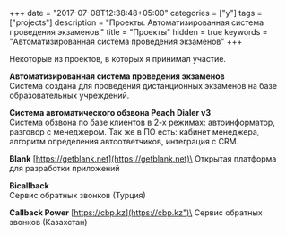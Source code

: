 +++
date = "2017-07-08T12:38:48+05:00"
categories = ["y"]
tags = ["projects"]
description = "Проекты. Автоматизированная система проведения экзаменов."
title = "Проекты"
hidden = true
keywords = "Автоматизированная система проведения экзаменов"
+++

Некоторые из проектов, в которых я принимал участие.

**Автоматизированная система проведения экзаменов**\
Система создана для проведения дистанционных экзаменов на базе образовательных учреждений.

**Система автоматического обзвона Peach Dialer v3**\
Система обзвона по базе клиентов в 2-х режимах: автоинформатор, разговор с менеджером.
Так же в ПО есть: кабинет менеджера, алгоритм определения автоответчиков, интеграция с CRM.

**Blank** [https://getblank.net](https://getblank.net)\
Открытая платформа для разработки приложений

**Bicallback** \
Сервис обратных звонков (Турция)

**Callback Power** [https://cbp.kz](https://cbp.kz")\
Сервис обратных звонков (Казахстан)

